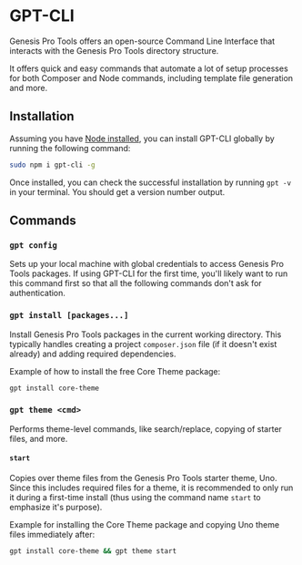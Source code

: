 # GPT-CLI
Genesis Pro Tools offers an open-source Command Line Interface that interacts with the Genesis Pro Tools directory structure.

It offers quick and easy commands that automate a lot of setup processes for both Composer and Node commands, including template file generation and more.

## Installation
Assuming you have [Node installed](../requirements/#node), you can install GPT-CLI globally by running the following command:

```bash
sudo npm i gpt-cli -g
```

Once installed, you can check the successful installation by running `gpt -v` in your terminal. You should get a version number output.

## Commands
### `gpt config`
Sets up your local machine with global credentials to access Genesis Pro Tools packages. If using GPT-CLI for the first time,
you'll likely want to run this command first so that all the following commands don't ask for authentication.

### `gpt install [packages...]`
Install Genesis Pro Tools packages in the current working directory. This typically handles creating a project `composer.json` file (if it doesn't exist already)
and adding required dependencies.

Example of how to install the free Core Theme package:

```bash
gpt install core-theme
```

### `gpt theme <cmd>`
Performs theme-level commands, like search/replace, copying of starter files, and more.

#### `start`
Copies over theme files from the Genesis Pro Tools starter theme, Uno. Since this includes required files for a theme,
it is recommended to only run it during a first-time install (thus using the command name `start` to emphasize it's purpose).

Example for installing the Core Theme package and copying Uno theme files immediately after:

```bash
gpt install core-theme && gpt theme start
```